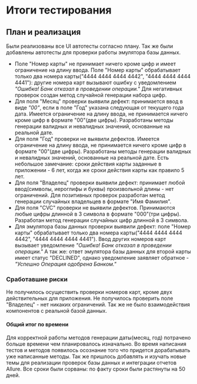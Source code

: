 # Итоги тестирования

## План и реализация

Были реализованы все UI автотесты согласно плану. Так же были добавлены автотесты для проверки работы эмулятора базы данных.

- Поле "Номер карты" не принимает ничего кроме цифр и имеет ограничение на длину ввода. Поле "Номер карты" обрабатывает только два номера карты("4444 4444 4444 4442", "4444 4444 4444 4441"): другие номера карт вызывают ошибку с уведомлением *"Ошибка! Банк отказал в проведении операции."* Для негативных проверок создан метод случайной генерации набора цифр.
- Для поля "Месяц" проверки выявили дефект: принимается ввод в виде *"00"*, если в поле "Год" указана следующая от текущего года дата. Имеется ограничение на длину ввода, не принимается ничего кроме цифр в формате "00"(две цифры). Разработаны методы генерации валидных и невалидных значений, основанные на реальной дате.
- Для поля "Год" проверки не выявили дефектов. Имеется ограничение на длину ввода, не принимается ничего кроме цифр в формате "00"(две цифры). Разработаны методы генерации валидных и невалидных значений, основанные на реальной дате. Есть небольшое замечание: сроки действия карты заданные в приложении - 6 лет, когда же сроки действия карты как правило 5 лет.
- Для поля "Владелец" проверки выявили дефект: принимает любой ввод(символы, иероглифы и буквы) произвольной длины - нет ограничений. Для позитивных проверок разработан метод генерации случайных владельцев в формате "Имя Фамилия".
- Для поля "CVC" проверки не выявили дефектов. Принимаются любые цифры длинной в 3 символа в формате "000"(три цифры). Разработан метод генерации случайных цифр длинной в 3 символа.
- Для эмулятора базы данных проверки выявили дефект: поле "Номер карты" обрабатывает только два номера карты("4444 4444 4444 4442", "4444 4444 4444 4441"). Ввод других номеров карт вызывает уведомление *"Ошибка! Банк отказал в проведении операции."* А так же: ответ эмулятора базы данных для второй карты имеет статус "DECLINED", однако уведомление заявляет обратное - *"Успешно Операция одобрена Банком."*

### Сработавшие риски

Не получилось осуществить проверки номеров карт, кроме двух действительных для приложения.
Не получилось проверить поле "Владелец" - нет никаких ограничений.
Так же не было взаимодействия компонентов с реальной базой данных.

#### Общий итог по времени

Для корректной работы методов генерации даты(месяц, год) потрачено больше времени чем планировалось изначально. Во время написания тестов и методов появилось осознание того что придется дорабатывать уже написанные методы. Так же пришлось добавлять и изучать новые темы для реализации проверок базы данных и интеграции отчетов Allure.
Все сроки были сорваны: по факту сроки были растянуты на 50 дней.